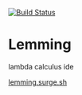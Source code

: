 [![Build Status](https://travis-ci.org/freddi301/lemming.svg?branch=master)](https://travis-ci.org/freddi301/lemming)

# Lemming

lambda calculus ide

[lemming.surge.sh](https://lemming.surge.sh/)
